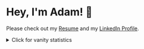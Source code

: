 # Hey, I'm Adam! 👋

Please check out my [Resume](https://adamlee321.github.io/) and my [LinkedIn Profile](https://www.linkedin.com/in/adam-lee-b426668b/).



<details>
<summary>Click for vanity statistics</summary>
<br />

![Adam's GitHub stats](https://github-readme-stats.vercel.app/api?username=AdamLee321)
![Adam's trophies](https://github-profile-trophy.vercel.app/?username=AdamLee321&column=5&margin-w=7&margin-h=7)
</details>
